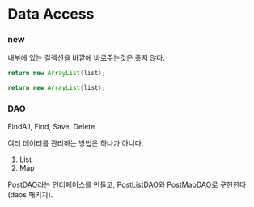 # Data Access

### new&#x20;

내부에 있는 컬렉션을 바깥에 바로주는것은 좋지 않다.&#x20;

```java
return new ArrayList(list);
```

```java
return new ArrayList(list);
```

### DAO

FindAll, Find, Save, Delete

여러 데이터를 관리하는 방법은 하나가 아니다.

1. List
2. Map

PostDAO라는 인터페이스를 만들고, PostListDAO와 PostMapDAO로 구현한다(daos 패키지).
